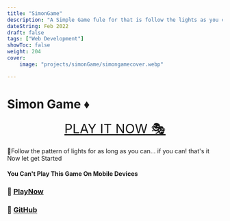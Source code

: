 ```yaml
---
title: "SimonGame"
description: "A Simple Game fule for that is follow the lights as you can"
dateString: Feb 2022
draft: false
tags: ["Web Development"]
showToc: false
weight: 204
cover:
    image: "projects/simonGame/simongamecover.webp"

---
```


# Simon Game ♦

<p align="center">
<a style="font-size:30px" href="https://awaismustafa.com/game">PLAY IT NOW 🎭</a>
</p>
🧨Follow the pattern of lights for as long as you can... if you can! that's it Now let get Started

#### You Can't Play This Game On Mobile Devices

### 🔗 [PlayNow](https://awaismustafa/game)
### 🔗 [GitHub](https://github.com/awwais/game)


